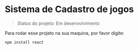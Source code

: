 <h1>Sistema de Cadastro de jogos</h1>

> Status do projeto: Em desenvolvimento

Para rodar esse projeto na sua maquina, por favor digite:

```
npm install react
```
